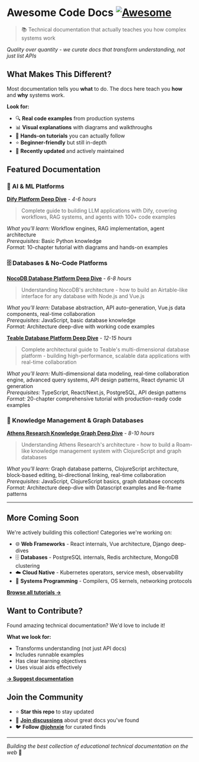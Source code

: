 # Awesome Code Docs [![Awesome](https://awesome.re/badge.svg)](https://awesome.re)

> 📚 Technical documentation that actually teaches you how complex systems work

*Quality over quantity - we curate docs that transform understanding, not just list APIs*

## What Makes This Different?

Most documentation tells you **what** to do. The docs here teach you **how** and **why** systems work.

**Look for:**
- 🔍 **Real code examples** from production systems  
- 📊 **Visual explanations** with diagrams and walkthroughs
- 🎯 **Hands-on tutorials** you can actually follow
- ⭐ **Beginner-friendly** but still in-depth
- 🔄 **Recently updated** and actively maintained

## Featured Documentation

### 🤖 AI & ML Platforms

**[Dify Platform Deep Dive](tutorials/dify-platform-deep-dive/)** - *4-6 hours*
> Complete guide to building LLM applications with Dify, covering workflows, RAG systems, and agents with 100+ code examples

*What you'll learn:* Workflow engines, RAG implementation, agent architecture  
*Prerequisites:* Basic Python knowledge  
*Format:* 10-chapter tutorial with diagrams and hands-on examples

### 🗄️ Databases & No-Code Platforms

**[NocoDB Database Platform Deep Dive](tutorials/nocodb-database-platform/)** - *6-8 hours*
> Understanding NocoDB's architecture - how to build an Airtable-like interface for any database with Node.js and Vue.js

*What you'll learn:* Database abstraction, API auto-generation, Vue.js data components, real-time collaboration  
*Prerequisites:* JavaScript, basic database knowledge  
*Format:* Architecture deep-dive with working code examples

**[Teable Database Platform Deep Dive](tutorials/teable-database-platform/)** - *12-15 hours*
> Complete architectural guide to Teable's multi-dimensional database platform - building high-performance, scalable data applications with real-time collaboration

*What you'll learn:* Multi-dimensional data modeling, real-time collaboration engine, advanced query systems, API design patterns, React dynamic UI generation  
*Prerequisites:* TypeScript, React/Next.js, PostgreSQL, API design patterns  
*Format:* 20-chapter comprehensive tutorial with production-ready code examples

### 🧠 Knowledge Management & Graph Databases

**[Athens Research Knowledge Graph Deep Dive](tutorials/athens-research-knowledge-graph/)** - *8-10 hours*
> Understanding Athens Research's architecture - how to build a Roam-like knowledge management system with ClojureScript and graph databases

*What you'll learn:* Graph database patterns, ClojureScript architecture, block-based editing, bi-directional linking, real-time collaboration  
*Prerequisites:* JavaScript, ClojureScript basics, graph database concepts  
*Format:* Architecture deep-dive with Datascript examples and Re-frame patterns

---

## More Coming Soon

We're actively building this collection! Categories we're working on:

- 🌐 **Web Frameworks** - React internals, Vue architecture, Django deep-dives
- 🗄️ **Databases** - PostgreSQL internals, Redis architecture, MongoDB clustering  
- ☁️ **Cloud Native** - Kubernetes operators, service mesh, observability
- 🔧 **Systems Programming** - Compilers, OS kernels, networking protocols

**[Browse all tutorials →](tutorials/)**

## Want to Contribute?

Found amazing technical documentation? We'd love to include it!

**What we look for:**
- Transforms understanding (not just API docs)
- Includes runnable examples
- Has clear learning objectives
- Uses visual aids effectively

**[→ Suggest documentation](https://github.com/johnxie/awesome-code-docs/issues/new?template=new-entry.md)**

## Join the Community

- ⭐ **Star this repo** to stay updated
- 💬 **[Join discussions](https://github.com/johnxie/awesome-code-docs/discussions)** about great docs you've found
- 🐦 **Follow [@johnxie](https://twitter.com/johnxie)** for curated finds

---

*Building the best collection of educational technical documentation on the web* 🚀
